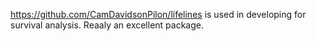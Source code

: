 https://github.com/CamDavidsonPilon/lifelines is used in developing for survival analysis. Reaaly an excellent package.
